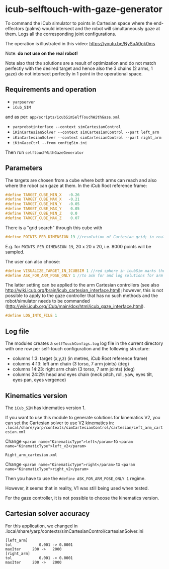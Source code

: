 # icub-selftouch-with-gaze-generator
To command the iCub simulator to points in Cartesian space where the end-effectors (palms) would intersect and the robot will simultaneously gaze at them. Logs all the corresponding joint configurations.

The operation is illustrated in this video: https://youtu.be/NySuA0ok0ms

Note: **do not use on the real robot!**

Note also that the solutions are a result of optimization and do not match perfectly with the desired target and hence also the 3 chains (2 arms, 1 gaze) do not intersect perfectly in 1 point in the operational space. 

## Requirements and operation
- `yarpserver`
- `iCub_SIM`

and as per: `app/scripts/icubSimSelfTouchWithGaze.xml`
- `yarprobotinterface --context simCartesianControl`
- `iKinCartesianSolver --context simCartesianControl --part left_arm`
- `iKinCartesianSolver --context simCartesianControl --part right_arm`
- `iKinGazeCtrl --from configSim.ini`

Then run `selftouchWithGazeGenerator`

## Parameters

The targets are chosen from a cube where both arms can reach and also where the robot can gaze at them.
In the iCub Root reference frame:
```c
#define TARGET_CUBE_MIN_X   -0.26
#define TARGET_CUBE_MAX_X   -0.21
#define TARGET_CUBE_MIN_Y   -0.05
#define TARGET_CUBE_MAX_Y    0.05
#define TARGET_CUBE_MIN_Z    0.0
#define TARGET_CUBE_MAX_Z    0.07 
```
There is a "grid search" through this cube with
```c
#define POINTS_PER_DIMENSION 19 //resolution of Cartesian grid; in reality, it will be this +1 in every dimension
```

E.g. for `POINTS_PER_DIMENSION 19`, 20 x 20 x 20, i.e. 8000 points will be sampled.

The user can also choose:
```c
#define VISUALIZE_TARGET_IN_ICUBSIM 1 //red sphere in icubSim marks the target
#define ASK_FOR_ARM_POSE_ONLY 1 //to ask for and log solutions for arm poses without commanding the simulator
```
The latter setting can be applied to the arm Cartesian controllers (see also http://wiki.icub.org/brain/icub_cartesian_interface.html); however, this is not possible to apply to the gaze controller that has no such methods and the robot/simulator needs to be commanded (http://wiki.icub.org/iCub/main/dox/html/icub_gaze_interface.html).

```c
#define LOG_INTO_FILE 1
```

## Log file
The modules creates a `selfTouchConfigs.log` log file in the current directory with one row per self-touch configuration and the following structure:
- columns 1:3: target (x,y,z) (in metres, iCub Root reference frame)
- columns 4:13: left arm chain (3 torso, 7 arm joints) (deg) 
- columns 14:23: right arm chain (3 torso, 7 arm joints) (deg) 
- columns 24:29: head and eyes chain (neck pitch, roll, yaw, eyes tilt, eyes pan, eyes vergence)

## Kinematics version 
The `iCub_SIM` has kinematics version 1. 


If you want to use this module to generate solutions for kinematics V2, you can set the Cartesian solver to use V2 kinematics in:
`.local/share/yarp/contexts/simCartesianControl/cartesian/Left_arm_cartesian.xml` 

Change `<param name="KinematicType">left</param>` to `<param name="KinematicType">left_v2</param>` 

`Right_arm_cartesian.xml` 

Change `<param name="KinematicType">right</param>` to `<param name="KinematicType">right_v2</param>`

Then you have to use the `#define ASK_FOR_ARM_POSE_ONLY 1` regime.

However, it seems that in reality, V1 was still being used when tested.

For the gaze controller, it is not possible to choose the kinematics version.

## Cartesian solver accuracy
For this application, we changed in .local/share/yarp/contexts/simCartesianControl/cartesianSolver.ini
```
[left_arm]
tol            0.001 -> 0.0001
maxIter     200 ->   2000
[right_arm]
tol            0.001 -> 0.0001
maxIter     200 ->   2000
```



